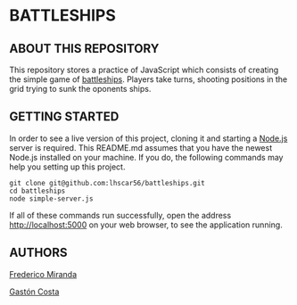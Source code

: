 
# BATTLESHIPS

## ABOUT THIS REPOSITORY

This repository stores a practice of JavaScript which consists of creating the simple game of [battleships](https://en.wikipedia.org/wiki/Battleship_(game)). Players take turns, shooting positions  in the grid trying to sunk the oponents ships.

## GETTING STARTED

In order to see a live version of this project, cloning it and starting a [Node.js](https://nodejs.org/en/) server is required. This README.md assumes that you have the newest Node.js installed on your machine. If you do, the following commands may help you setting up this project.

```
git clone git@github.com:lhscar56/battleships.git
cd battleships
node simple-server.js
```

If all of these commands run successfully, open the address <a href="http://localhost:5000">http://localhost:5000</a> on your web browser, to see the application running.

## AUTHORS

[Frederico Miranda](https://github.com/frederico-miranda)

[Gastón Costa](https://github.com/lhscar56)

